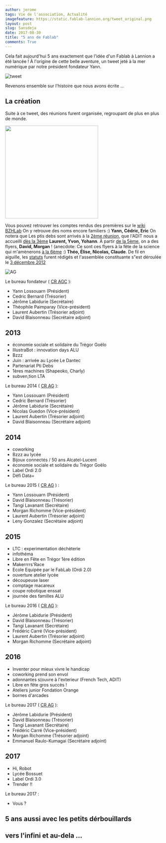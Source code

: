 ```yaml
---
author: jerome
tags: Vie de l'association, Actualité
imagefeature: https://static.fablab-lannion.org/tweet_original.png
layout: post
slug: 5ansdeja
date: 2017-08-30
title: "5 ans de Fablab"
comments: True
---
```


Cela fait aujourd'hui 5 ans exactement que l'idée d'un Fablab à Lannion a été lancée !
À  l'origine de cette belle aventure, un tweet jeté à la mer numérique par notre président fondateur Yann.

![tweet](https://static.fablab-lannion.org/tweet_original.png)

Revenons ensemble sur l'histoire que nous avons écrite ...

## La création
Suite à ce tweet, des réunions furent organisée, regroupant de plus en plus de monde.

<img src="https://static.fablab-lannion.org/Reunion10.jpg" width="300">

Vous pouvez retrouver les comptes rendus des premières sur le [wiki BZHLab](http://bzhlab.wikidot.com/fablab-lannion)
On y retrouve des noms encore familiers :) **Yann, Cédric, Eric**
On notera que Les ptis debs sont arrivés à la [2ème réunion](http://yann.lossouarn.net/2012/09/30/compte-rendu-de-la-reunion-fablab2-et-annonce-de-la-reunion-3/), que l'ADIT nous a accueilli [dès la 3ème](http://yann.lossouarn.net/2012/10/02/compte-rendu-de-la-reunion-fablab-3/) **Laurent, Yvon, Yohann**. À partir [de la 5ème](http://www.fablab-lannion.org/2012/10/compte-rendu-de-la-reunion-5), on a des flyers, **David, Morgan** ! (anecdote: Ce sont ces flyers à la fête de la science qui m'amènerons [à la 6ème](http://www.fablab-lannion.org/2012/10/compte-rendu-de-la-reunion-6) :) **Théo, Élise, Nicolas, Claude**. De fil en aiguille, les [statuts](http://wiki.fablab-lannion.org//index.php?title=Statuts) furent rédigés et l'assemblée constituante s"est déroulée le [3 décembre 2012](http://www.fablab-lannion.org/2012/12/assemblee-constituante.html)

![AG](https://static.fablab-lannion.org/FABLAB2-300x200.jpg)

Le bureau fondateur  ( [CR AGC](http://wiki.fablab-lannion.org/index.php?title=Compte_Rendu_AG_2012) ):
* Yann Lossouarn (Président)
* Cedric Bernard (Trésorier)
* Jérôme Labidurie (Secrétaire)
* Théophile Paimparay (Vice-président)
* Laurent Aubertin (Trésorier adjoint)
* David Blaisonneau (Secrétaire adjoint)

## 2013

* économie sociale et solidaire du Trégor Goëlo
* IllustraBot : innovation days ALU
* Bzzz
* Juin : arrivée au Lycée Le Dantec
* Partenariat Pti Debs
* 1ères machines (Shapeoko, Charly)
* subven,tion LTA

Le bureau 2014 ( [CR AG](http://wiki.fablab-lannion.org/index.php?title=Compte_Rendu_AG_2013) ):
* Yann Lossouarn (Président)
* Cedric Bernard (Trésorier)
* Jérôme Labidurie (Secrétaire)
* Nicolas Guedon (Vice-président)
* Laurent Aubertin (Trésorier adjoint)
* David Blaisonneau (Secrétaire adjoint)

## 2014

* coworking
* Bzzz au lycée
* Bijoux connectés / 50 ans Alcatel-Lucent
* économie sociale et solidaire du Trégor Goëlo
* Label Ordi 2.0
* Défi Data+

Le bureau 2015 ( [CR AG](http://wiki.fablab-lannion.org/index.php?title=Compte_Rendu_AG_2014) ) :
* Yann Lossouarn (Président)
* David Blaisonneau (Trésorier)
* Tangi Lavanant (Secrétaire)
* Morgan Richomme (Vice-président)
* Laurent Aubertin (Trésorier adjoint)
* Leny Gonzalez (Secrétaire adjoint)

## 2015

* LTC : experimentation déchèterie
* infothéma
* Libre en Fête en Trégor 1ère édition
* Makerrrrs'Race
*  Ecole Equipée par le FabLab (Ordi 2.0)
* ouverture atelier lycée
* découpeuse laser
* comptage macareux
* coupe robotique enssat
* journée des familles ALU

Le bureau 2016 ( [CR AG](http://wiki.fablab-lannion.org/index.php?title=Compte_Rendu_AG_2015) ):
* Jérôme Labidurie (Président)
* David Blaisonneau (Trésorier)
* Tangi Lavanant (Secrétaire)
* Frédéric Carré (Vice-président)
* Laurent Aubertin (Trésorier adjoint)
* Morgan Richomme (Secrétaire adjoint)

## 2016

* Inventer pour mieux vivre le handicap
* coworking prend son envol
* adonnantes s(ouvre à l'exterieur (French Tech, ADIT)
* Libre en fête gros succès !
* Ateliers junior Fondation Orange
* bornes d'arcades


Le bureau 2017 ( [CR AG](http://wiki.fablab-lannion.org/index.php?title=Compte_Rendu_AG_2016) ):
* Jérôme Labidurie (Président)
* David Blaisonneau (Trésorier)
* Tangi Lavanant (Secrétaire)
* Frédéric Carré (Vice-président)
* Morgan Richomme (Trésorier adjoint)
* Emmanuel Raulo-Kumagai (Secrétaire adjoint)

## 2017

* Hi, Robot
* Lycée Bossuet
* Label Ordi 3.0
* Trender !!

Le bureau 2017 :
* Vous ?

## 5 ans aussi avec les petits dérbouillards

## vers l'infini et au-dela ...
